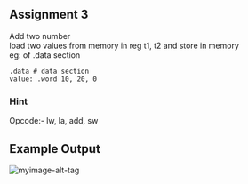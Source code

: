 ## Assignment 3
Add two number <br/>
load two values from memory in reg t1, t2 and store in memory <br />
eg: of .data section <br />
```
.data # data section
value: .word 10, 20, 0
```
### Hint
Opcode:- lw, la, add, sw

## Example Output

![myimage-alt-tag](https://github.com/amarjeet-saini/Learning-MIPS32/blob/main/Assignment-03/Screenshot%20from%202021-09-20%2022-45-29.png)
